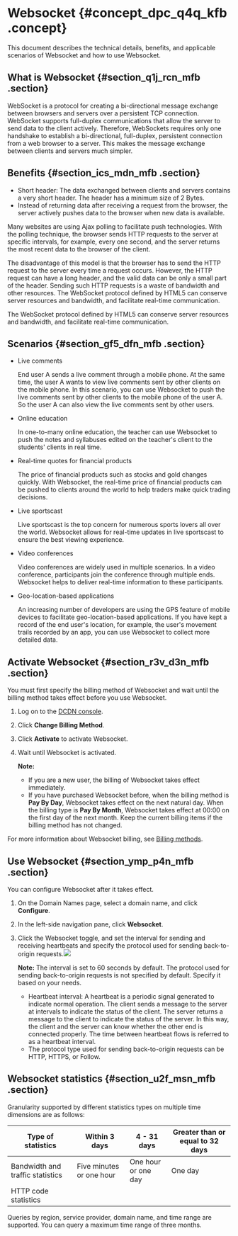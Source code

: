 # Websocket {#concept_dpc_q4q_kfb .concept}

This document describes the technical details, benefits, and applicable scenarios of Websocket and how to use Websocket.

## What is Websocket {#section_q1j_rcn_mfb .section}

WebSocket is a protocol for creating a bi-directional message exchange between browsers and servers over a persistent TCP connection. WebSocket supports full-duplex communications that allow the server to send data to the client actively. Therefore, WebSockets requires only one handshake to establish a bi-directional, full-duplex, persistent connection from a web browser to a server. This makes the message exchange between clients and servers much simpler.

## Benefits {#section_ics_mdn_mfb .section}

-   Short header: The data exchanged between clients and servers contains a very short header. The header has a minimum size of 2 Bytes.
-   Instead of returning data after receiving a request from the browser, the server actively pushes data to the browser when new data is available.

Many websites are using Ajax polling to facilitate push technologies. With the polling technique, the browser sends HTTP requests to the server at specific intervals, for example, every one second, and the server returns the most recent data to the browser of the client.

The disadvantage of this model is that the browser has to send the HTTP request to the server every time a request occurs. However, the HTTP request can have a long header, and the valid data can be only a small part of the header. Sending such HTTP requests is a waste of bandwidth and other resources. The WebSocket protocol defined by HTML5 can conserve server resources and bandwidth, and facilitate real-time communication.

The WebSocket protocol defined by HTML5 can conserve server resources and bandwidth, and facilitate real-time communication.

## Scenarios {#section_gf5_dfn_mfb .section}

-   Live comments

    End user A sends a live comment through a mobile phone. At the same time, the user A wants to view live comments sent by other clients on the mobile phone. In this scenario, you can use Websocket to push the live comments sent by other clients to the mobile phone of the user A. So the user A can also view the live comments sent by other users.

-   Online education

    In one-to-many online education, the teacher can use Websocket to push the notes and syllabuses edited on the teacher's client to the students' clients in real time.

-   Real-time quotes for financial products

    The price of financial products such as stocks and gold changes quickly. With Websocket, the real-time price of financial products can be pushed to clients around the world to help traders make quick trading decisions.

-   Live sportscast

    Live sportscast is the top concern for numerous sports lovers all over the world. Websocket allows for real-time updates in live sportscast to ensure the best viewing experience.

-   Video conferences

    Video conferences are widely used in multiple scenarios. In a video conference, participants join the conference through multiple ends. Websocket helps to deliver real-time information to these participants.

-   Geo-location-based applications

    An increasing number of developers are using the GPS feature of mobile devices to facilitate geo-location-based applications. If you have kept a record of the end user's location, for example, the user's movement trails recorded by an app, you can use Websocket to collect more detailed data.


## Activate Websocket {#section_r3v_d3n_mfb .section}

You must first specify the billing method of Websocket and wait until the billing method takes effect before you use Websocket.

1.  Log on to the [DCDN console](https://dcdn.console.aliyun.com).
2.  Click **Change Billing Method**.
3.  Click **Activate** to activate Websocket.
4.  Wait until Websocket is activated.

    **Note:** 

    -   If you are a new user, the billing of Websocket takes effect immediately.
    -   If you have purchased Websocket before, when the billing method is **Pay By Day**, Websocket takes effect on the next natural day. When the billing type is **Pay By Month**, Websocket takes effect at 00:00 on the first day of the next month. Keep the current billing items if the billing method has not changed.

For more information about Websocket billing, see [Billing methods](https://www.alibabacloud.com/product/cdn/pricing?spm=a2c63.p38356.a3.4.106168d8IxL0Wg).

## Use Websocket {#section_ymp_p4n_mfb .section}

You can configure Websocket after it takes effect.

1.  On the Domain Names page, select a domain name, and click **Configure**.
2.  In the left-side navigation pane, click **Websocket**.
3.  Click the Websocket toggle, and set the interval for sending and receiving heartbeats and specify the protocol used for sending back-to-origin requests.![](images/13829_en-US.png)

    **Note:** The interval is set to 60 seconds by default. The protocol used for sending back-to-origin requests is not specified by default. Specify it based on your needs.

    -   Heartbeat interval: A heartbeat is a periodic signal generated to indicate normal operation. The client sends a message to the server at intervals to indicate the status of the client. The server returns a message to the client to indicate the status of the server. In this way, the client and the server can know whether the other end is connected properly. The time between heartbeat flows is referred to as a heartbeat interval.
    -   The protocol type used for sending back-to-origin requests can be HTTP, HTTPS, or Follow.

## Websocket statistics {#section_u2f_msn_mfb .section}

Granularity supported by different statistics types on multiple time dimensions are as follows:

|Type of statistics|Within 3 days|4 - 31 days|Greater than or equal to 32 days|
|------------------|-------------|-----------|--------------------------------|
|Bandwidth and traffic statistics|Five minutes or one hour|One hour or one day|One day|
|HTTP code statistics|

Queries by region, service provider, domain name, and time range are supported. You can query a maximum time range of three months.

